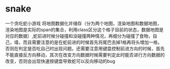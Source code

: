# snake
一个贪吃蛇小游戏
将地图数据化并储存（分为两个地图，渲染地图和数据地图，渲染地图是实际的span的集合，利用class区分这个格子目前的状态，数据地图是对应的数据）,蛇前进时候分碰撞和没碰撞两种情况，再细分为碰撞了食物，自己，墙，而且需要注意的是在蛇前进的时候首先将尾巴去掉1格再将头增加一格，否则在判定是否吃自己时出现问题。还需要注意用键盘控制前进方向的时候，首先不能直接反方向移动，其次在改变方向数据时候需要判定此时能否进行方向数据的改变，否则会出现快速按键盘导致蛇可以反向移动的bug
